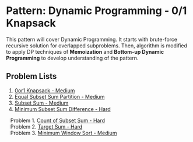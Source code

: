 # Pattern: Dynamic Programming - 0/1 Knapsack

This pattern will cover Dynamic Programming. It starts with brute-force recursive solution for overlapped subproblems. Then, algorithm is modified to apply DP techniques of **Memoization** and **Bottom-up Dynamic Programming** to develop understanding of the pattern.

## Problem Lists
1. [0or1 Knapsack - Medium](https://github.com/jecjung520/Coding-Test-Algorithms/tree/main/Coding%20Patterns/Dynamic%20Programming/1.%200or1%20Knapsack%20-%20Medium)
2. [Equal Subset Sum Partition - Medium](https://github.com/jecjung520/Coding-Test-Algorithms/tree/main/Coding%20Patterns/Dynamic%20Programming/2.%20Equal%20Subset%20Sum%20Partition%20-%20Medium)
3. [Subset Sum - Medium](https://github.com/jecjung520/Coding-Test-Algorithms/tree/main/Coding%20Patterns/Dynamic%20Programming/3.%20Subset%20Sum%20-%20Medium)
4. [Minimum Subset Sum Difference - Hard](https://github.com/jecjung520/Coding-Test-Algorithms/tree/main/Coding%20Patterns/Dynamic%20Programming/4.%20Minimum%20Subset%20Sum%20Difference%20-%20Hard)


&nbsp;&nbsp; Problem 1. [Count of Subset Sum - Hard](https://github.com/jecjung520/Coding-Test-Algorithms/tree/main/Coding%20Patterns/Dynamic%20Programming/Problem%201.%20Count%20of%20Subset%20Sum%20-%20Hard) 
<br>
&nbsp;&nbsp; Problem 2. [Target Sum - Hard](https://github.com/jecjung520/Coding-Test-Algorithms/tree/main/Coding%20Patterns/Dynamic%20Programming/Problem%202.%20Target%20Sum%20-%20Hard)
<br>
&nbsp;&nbsp; Problem 3. [Minimum Window Sort - Medium](https://github.com/jecjung520/Algorithm/tree/main/Two%20Pointers/Problem%203.%20Minimum%20Window%20Sort%20-%20Medium)
<br>
